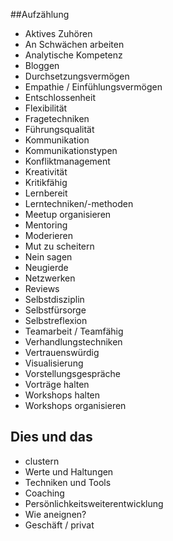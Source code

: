 
##Aufzählung

* Aktives Zuhören
* An Schwächen arbeiten
* Analytische Kompetenz
* Bloggen
* Durchsetzungsvermögen
* Empathie / Einfühlungsvermögen
* Entschlossenheit
* Flexibilität
* Fragetechniken
* Führungsqualität
* Kommunikation
* Kommunikationstypen
* Konfliktmanagement
* Kreativität
* Kritikfähig
* Lernbereit
* Lerntechniken/-methoden
* Meetup organisieren
* Mentoring
* Moderieren
* Mut zu scheitern
* Nein sagen
* Neugierde
* Netzwerken
* Reviews
* Selbstdisziplin
* Selbstfürsorge
* Selbstreflexion
* Teamarbeit / Teamfähig
* Verhandlungstechniken
* Vertrauenswürdig
* Visualisierung
* Vorstellungsgespräche
* Vorträge halten
* Workshops halten
* Workshops organisieren

## Dies und das

* clustern
* Werte und Haltungen
* Techniken und Tools
* Coaching
* Persönlichkeitsweiterentwicklung
* Wie aneignen?
* Geschäft / privat
